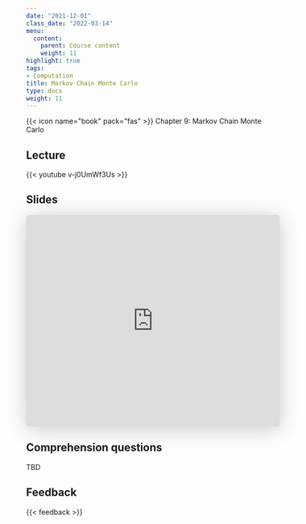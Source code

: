 ```yaml
---
date: "2021-12-01"
class_date: "2022-03-14"
menu:
  content:
    parent: Course content
    weight: 11
highlight: true
tags:
- Computation
title: Markov Chain Monte Carlo
type: docs
weight: 11
---
```



{{< icon name="book" pack="fas" >}} Chapter 9: Markov Chain Monte Carlo

<!--more-->

## Lecture

{{< youtube v-j0UmWf3Us >}}

## Slides

<iframe class="speakerdeck-iframe" frameborder="0" src="https://speakerdeck.com/player/c01485b84fa54e849136242257d8af0e" title="L10 Statistical Rethinking Winter 2019" allowfullscreen="true" mozallowfullscreen="true" webkitallowfullscreen="true" style="border: 0px; background: padding-box padding-box rgba(0, 0, 0, 0.1); margin: 0px; padding: 0px; border-radius: 6px; box-shadow: rgba(0, 0, 0, 0.2) 0px 5px 40px; width: 100%; height: 420px;" data-ratio="1.3333333333333333"></iframe>

## Comprehension questions

TBD

## Feedback

{{< feedback >}}
